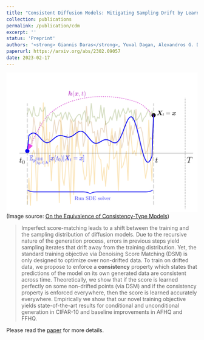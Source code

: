 ```yaml
---
title: "Consistent Diffusion Models: Mitigating Sampling Drift by Learning to be Consistent"
collection: publications
permalink: /publication/cdm
excerpt: ''
status: 'Preprint'
authors: '<strong> Giannis Daras</strong>, Yuval Dagan, Alexandros G. Dimakis, Constantinos Daskalakis'
paperurl: https://arxiv.org/abs/2302.09057
date: 2023-02-17
---
```



![](../images/cdm.png)
(Image source: [On the Equivalence of Consistency-Type Models](https://arxiv.org/pdf/2306.00367.pdf))

> Imperfect score-matching leads to a shift between the training and the sampling distribution of diffusion models. Due to the recursive nature of the generation process, errors in previous steps yield sampling iterates that drift away from the training distribution. Yet, the standard training objective via Denoising Score Matching (DSM) is only designed to optimize over non-drifted data. To train on drifted data, we propose to enforce a **consistency** property which states that predictions of the model on its own generated data are consistent across time. Theoretically, we show that if the score is learned perfectly on some non-drifted points (via DSM) and if the consistency property is enforced everywhere, then the score is learned accurately everywhere. Empirically we show that our novel training objective yields state-of-the-art results for conditional and unconditional generation in CIFAR-10 and baseline improvements in AFHQ and FFHQ. 



Please read the [paper](https://arxiv.org/abs/2302.09057) for more details.